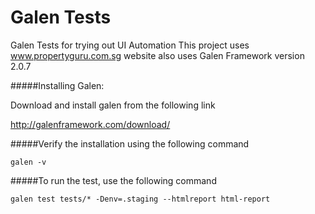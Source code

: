 # Galen Tests 
Galen Tests for trying out UI Automation
This project uses www.propertyguru.com.sg website also uses Galen Framework version 2.0.7

#####Installing Galen:

Download and install galen from the following link

http://galenframework.com/download/

#####Verify the installation using the following command
```
galen -v
```
#####To run the test, use the following command
 ````
 galen test tests/* -Denv=.staging --htmlreport html-report
````

